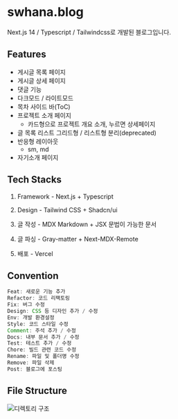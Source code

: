 # swhana.blog
Next.js 14 / Typescript / Tailwindcss로 개발된 블로그입니다.

## Features

-   게시글 목록 페이지
-   게시글 상세 페이지
-   댓글 기능
-   다크모드 / 라이트모드
-   목차 사이드 바(ToC)
- 	프로젝트 소개 페이지
    - 카드형으로 프로젝트 개요 소개, 누르면 상세페이지
- 	글 목록 리스트 그리드형 / 리스트형 분리(deprecated)
- 	반응형 레이아웃
    - sm, md
- 	자기소개 페이지


## Tech Stacks

1. Framework - Next.js + Typescript
   
2. Design - Tailwind CSS + Shadcn/ui
   
3. 글 작성 - MDX
    Markdown + JSX 문법이 가능한 문서

4. 글 파싱 - Gray-matter + Next-MDX-Remote

5. 배포 - Vercel

## Convention

```jsx
Feat: 새로운 기능 추가
Refactor: 코드 리팩토링
Fix: 버그 수정
Design: CSS 등 디자인 추가 / 수정
Env: 개발 환경설정
Style: 코드 스타일 수정
Comment: 주석 추가 / 수정
Docs: 내부 문서 추가 / 수정
Test: 테스트 추가 / 수정
Chore: 빌드 관련 코드 수정
Rename: 파일 및 폴더명 수정
Remove: 파일 삭제
Post: 블로그에 포스팅
```

## File Structure

![디렉토리 구조](/public/blog/posts/nextjs/test/imgs/1.png)